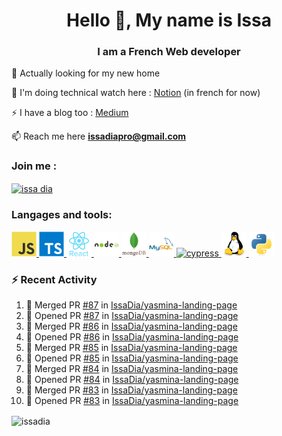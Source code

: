 <h1 align="center">Hello 👋, My name is Issa</h1>
<h3 align="center">I am a French Web developer</h3>


🔭 Actually looking for my new home


📝 I'm doing technical watch here :  [Notion](https://www.notion.so/Veille-Techno-Issa-2572f315bd9348c3a13dcb8b8c3cdb0d) (in french for now)

⚡ I have a blog too : [Medium](https://medium.com/@issadia)

📫 Reach me here **issadiapro@gmail.com**

<h3 align="left">Join me :</h3>
<p align="left">
<a href="https://linkedin.com/in/issa-dia-dev/" target="blank"><img align="center" src="https://raw.githubusercontent.com/rahuldkjain/github-profile-readme-generator/master/src/images/icons/Social/linked-in-alt.svg" alt="issa dia" height="30" width="40" /></a>
</p>

<h3 align="left">Langages and tools:</h3>
<p align="left"> 
  <a href="https://developer.mozilla.org/en-US/docs/Web/JavaScript" target="_blank"> <img src="https://raw.githubusercontent.com/devicons/devicon/master/icons/javascript/javascript-original.svg" alt="javascript" width="40" height="40"/> </a>
  <a href="https://www.typescriptlang.org/" target="_blank"> <img src="https://raw.githubusercontent.com/devicons/devicon/master/icons/typescript/typescript-original.svg" alt="typescript" width="40" height="40"/> </a>
  <a href="https://reactjs.org/" target="_blank"> <img src="https://raw.githubusercontent.com/devicons/devicon/master/icons/react/react-original-wordmark.svg" alt="react" width="40" height="40"/> </a>
  <a href="https://nodejs.org" target="_blank"> <img src="https://raw.githubusercontent.com/devicons/devicon/master/icons/nodejs/nodejs-original-wordmark.svg" alt="nodejs" width="40" height="40"/> </a>
   <a href="https://www.mongodb.com/" target="_blank"> <img src="https://raw.githubusercontent.com/devicons/devicon/master/icons/mongodb/mongodb-original-wordmark.svg" alt="mongodb" width="40" height="40"/> </a>
  <a href="https://www.mysql.com/" target="_blank"> <img src="https://raw.githubusercontent.com/devicons/devicon/master/icons/mysql/mysql-original-wordmark.svg" alt="mysql" width="40" height="40"/> </a>
  <a href="https://www.cypress.io" target="_blank"> <img src="https://raw.githubusercontent.com/simple-icons/simple-icons/6e46ec1fc23b60c8fd0d2f2ff46db82e16dbd75f/icons/cypress.svg" alt="cypress" width="40" height="40"/> </a>
  <a href="https://www.linux.org/" target="_blank"> <img src="https://raw.githubusercontent.com/devicons/devicon/master/icons/linux/linux-original.svg" alt="linux" width="40" height="40"/> </a> 
    <a href="https://www.python.org" target="_blank"> <img src="https://raw.githubusercontent.com/devicons/devicon/master/icons/python/python-original.svg" alt="python" width="40" height="40"/> </a>
</p>

### :zap: Recent Activity

<!--START_SECTION:activity-->
1. 🎉 Merged PR [#87](https://github.com/IssaDia/yasmina-landing-page/pull/87) in [IssaDia/yasmina-landing-page](https://github.com/IssaDia/yasmina-landing-page)
2. 💪 Opened PR [#87](https://github.com/IssaDia/yasmina-landing-page/pull/87) in [IssaDia/yasmina-landing-page](https://github.com/IssaDia/yasmina-landing-page)
3. 🎉 Merged PR [#86](https://github.com/IssaDia/yasmina-landing-page/pull/86) in [IssaDia/yasmina-landing-page](https://github.com/IssaDia/yasmina-landing-page)
4. 💪 Opened PR [#86](https://github.com/IssaDia/yasmina-landing-page/pull/86) in [IssaDia/yasmina-landing-page](https://github.com/IssaDia/yasmina-landing-page)
5. 🎉 Merged PR [#85](https://github.com/IssaDia/yasmina-landing-page/pull/85) in [IssaDia/yasmina-landing-page](https://github.com/IssaDia/yasmina-landing-page)
6. 💪 Opened PR [#85](https://github.com/IssaDia/yasmina-landing-page/pull/85) in [IssaDia/yasmina-landing-page](https://github.com/IssaDia/yasmina-landing-page)
7. 🎉 Merged PR [#84](https://github.com/IssaDia/yasmina-landing-page/pull/84) in [IssaDia/yasmina-landing-page](https://github.com/IssaDia/yasmina-landing-page)
8. 💪 Opened PR [#84](https://github.com/IssaDia/yasmina-landing-page/pull/84) in [IssaDia/yasmina-landing-page](https://github.com/IssaDia/yasmina-landing-page)
9. 🎉 Merged PR [#83](https://github.com/IssaDia/yasmina-landing-page/pull/83) in [IssaDia/yasmina-landing-page](https://github.com/IssaDia/yasmina-landing-page)
10. 💪 Opened PR [#83](https://github.com/IssaDia/yasmina-landing-page/pull/83) in [IssaDia/yasmina-landing-page](https://github.com/IssaDia/yasmina-landing-page)
<!--END_SECTION:activity-->

<p><img align="center" src="https://github-readme-streak-stats.herokuapp.com/?user=issadia&" alt="issadia" /></p>

